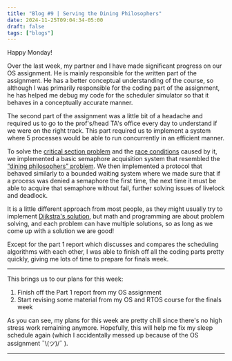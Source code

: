 ```yaml
---
title: "Blog #9 | Serving the Dining Philosophers"
date: 2024-11-25T09:04:34-05:00
draft: false
tags: ["blogs"]
---
```


Happy Monday!

Over the last week, my partner and I have made significant progress on our OS assignment. He is mainly responsible for the written part of the assignment. He has a better conceptual understanding of the course, so although I was primarily responsible for the coding part of the assignment, he has helped me debug my code for the scheduler simulator so that it behaves in a conceptually accurate manner.

The second part of the assignment was a little bit of a headache and required us to go to the prof's/head TA's office every day to understand if we were on the right track. This part required us to implement a system where 5 processes would be able to run concurrently in an efficient manner. 

To solve the [critical section problem](https://en.wikipedia.org/wiki/Critical_section) and the [race conditions](https://stackoverflow.com/questions/34510/what-is-a-race-condition/34550#34550) caused by it, we implemented a basic semaphore acquisition system that resembled the [“dining philosophers” problem](https://en.wikipedia.org/wiki/Dining_philosophers_problem#Problem_statement). We then implemented a protocol that behaved similarly to a bounded waiting system where we made sure that if a process was denied a semaphore the first time, the next time it must be able to acquire that semaphore without fail, further solving issues of livelock and deadlock. 

It is a little different approach from most people, as they might usually try to implement [Dijkstra's solution](https://en.wikipedia.org/wiki/Dining_philosophers_problem#Dijkstra's_solution), but math and programming are about problem solving, and each problem can have multiple solutions, so as long as we come up with a solution we are good!

Except for the part 1 report which discusses and compares the scheduling algorithms with each other, I was able to finish off all the coding parts pretty quickly, giving me lots of time to prepare for finals week.

---

This brings us to our plans for this week:

1. Finish off the Part 1 report from my OS assignment
2. Start revising some material from my OS and RTOS course for the finals week

As you can see, my plans for this week are pretty chill since there's no high stress work remaining anymore. Hopefully, this will help me fix my sleep schedule again (which I accidentally messed up because of the OS assignment ¯\\(ツ)/¯ ).

---